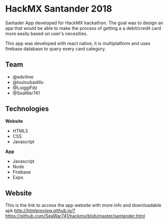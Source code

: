 # **HackMX Santander 2018**

Santader App developed for HackMX hackathon. The goal was to design an app that would be able to make the process of getting a a debit/credit card more easily based on user's necesities.

This app was developed with react native, it is multiplatform and uses firebase database to query every card category.

## **Team**
- @edvilme
- @louloubadillo
- @LuiggiFdz
- @SeaWar741

## **Technologies**

**Website**
- HTML5
- CSS
- Javascript

**App**
- Javascript
- Node
- Firebase
- Expo

## **Website**
This is the link to access the app website with more info and downloadable apk http://htmlpreview.github.io/?https://github.com/SeaWar741/hackmx/blob/master/santander.html
